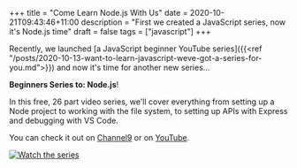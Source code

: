 +++
title = "Come Learn Node.js With Us"
date = 2020-10-21T09:43:46+11:00
description = "First we created a JavaScript series, now it's Node.js time"
draft = false
tags = ["javascript"]
+++

Recently, we launched [a JavaScript beginner YouTube series]({{<ref "/posts/2020-10-13-want-to-learn-javascript-weve-got-a-series-for-you.md">}}) and now it's time for another new series...

**Beginners Series to: Node.js**!

In this free, 26 part video series, we'll cover everything from setting up a Node project to working with the file system, to setting up APIs with Express and debugging with VS Code.

You can check it out on [Channel9](https://aka.ms/NodeBeginnerSeries) or on [YouTube](https://www.youtube.com/playlist?list=PLlrxD0HtieHje-_287YJKhY8tDeSItwtg).

[![Watch the series](/images/BeginnerSeriesTo_Nodejs_WatchNow.jpg)](https://aka.ms/NodeBeginnerSeries)
